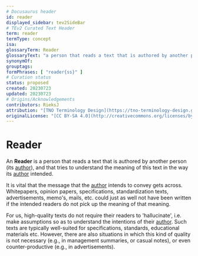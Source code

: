 ```yaml
---
# Docusaurus header
id: reader
displayed_sidebar: tev2SideBar
# TEv2 Curated Text Header
term: reader
termType: concept
isa:
glossaryTerm: Reader
glossaryText: "a person that reads a text that is authored by another person (its [author](@)), and that tries to understand the meaning of this text in the way its [author](@) intended."
synonymOf:
grouptags:
formPhrases: [ "reader{ss}" ]
# Curation status
status: proposed
created: 20230723
updated: 20230723
# Origins/Acknowledgements
contributors: RieksJ
attribution: "[TNO Terminology Design](https://tno-terminology-design.github.io/tev2-specifications/docs)"
originalLicense: "[CC BY-SA 4.0](http://creativecommons.org/licenses/by-sa/4.0/?ref=chooser-v1)"
---
```


# Reader

An **Reader** is a person that reads a text that is authored by another person (its [author](@)), and that tries to understand the meaning of this text in the way its [author](@) intended.

It is vital that the message that the [author](@) intends to convey gets across. Whitepapers, opinion papers, specifications, standardization texts, advertisements, memo's, mails, etc. could just as well not have been written if the intended readers do not pick up the meaning of that meaning.

For us, high-quality texts do not require their readers to 'hallucinate', i.e. make assumptions so as to understand the intentions of their [author](@). Such texts are typically well-suited for specifications, standards, educational materials etc. However, there are also situations in which this kind of quality is not necessary (e.g., in management summaries, or casual notes), or even counter-productive (e.g., in advertisements).

